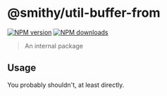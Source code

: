 # @smithy/util-buffer-from
[![NPM version](https://img.shields.io/npm/v/@smithy/util-buffer-from/latest.svg)](https://www.npmjs.com/package/@smithy/util-buffer-from)
[![NPM downloads](https://img.shields.io/npm/dm/@smithy/util-buffer-from.svg)](https://www.npmjs.com/package/@smithy/util-buffer-from)
> An internal package
## Usage
You probably shouldn't, at least directly.
